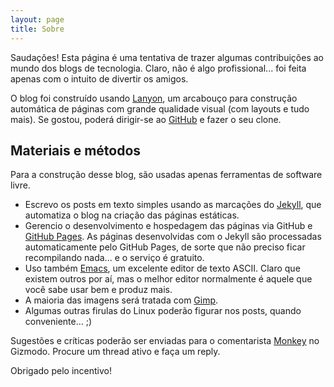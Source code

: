 ```yaml
---
layout: page
title: Sobre
---
```


<p class="message">
   Saudações! Esta página é uma tentativa de trazer algumas contribuições ao mundo dos blogs de tecnologia. Claro, não é algo profissional... foi feita apenas com o intuito de divertir os amigos.
</p>

O blog foi construído usando [Lanyon](http://lanyon.getpoole.com), um arcabouço para construção automática de páginas com grande qualidade visual (com layouts e tudo mais). Se gostou, poderá dirigir-se ao [GitHub](https://github.com/poole) e fazer o seu clone.

## Materiais e métodos

Para a construção desse blog, são usadas apenas ferramentas de software livre.

* Escrevo os posts em texto simples usando as marcações do [Jekyll](http://jekyllrb.com), que automatiza o blog na criação das páginas estáticas.
* Gerencio o desenvolvimento e hospedagem das páginas via GitHub e [GitHub Pages](https://pages.github.com). As páginas desenvolvidas com o Jekyll são processadas automaticamente pelo GitHub Pages, de sorte que não preciso ficar recompilando nada... e o serviço é gratuito.
* Uso também [Emacs](http://www.gnu.org/software/emacs), um excelente editor de texto ASCII. Claro que existem outros por aí, mas o melhor editor normalmente é aquele que você sabe usar bem e produz mais.
* A maioria das imagens será tratada com [Gimp](http://www.gimp.org).
* Algumas outras firulas do Linux poderão figurar nos posts, quando conveniente... ;)

Sugestões e críticas poderão ser enviadas para o comentarista [Monkey](https://disqus.com/by/fartingMonkey/) no Gizmodo. Procure um thread ativo e faça um reply.

Obrigado pelo incentivo!
